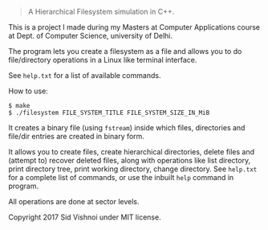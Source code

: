 > A Hierarchical Filesystem simulation in C++.

This is a project I made during my Masters at Computer Applications course at Dept. of Computer Science, university of Delhi.

The program lets you create a filesystem as a file and allows you to do file/directory operations in a Linux like terminal interface.

See `help.txt` for a list of available commands.

How to use:

```
$ make
$ ./filesystem FILE_SYSTEM_TITLE FILE_SYSTEM_SIZE_IN_MiB
```

It creates a binary file (using `fstream`) inside which files, directories and file/dir entries are created in binary form.

It allows you to create files, create hierarchical directories, delete files and (attempt to) recover deleted files, along with operations like list directory, print directory tree, print working directory, change directory. See `help.txt` for a complete list of commands, or use the inbuilt `help` command in program.

All operations are done at sector levels.

Copyright 2017 Sid Vishnoi under MIT license.